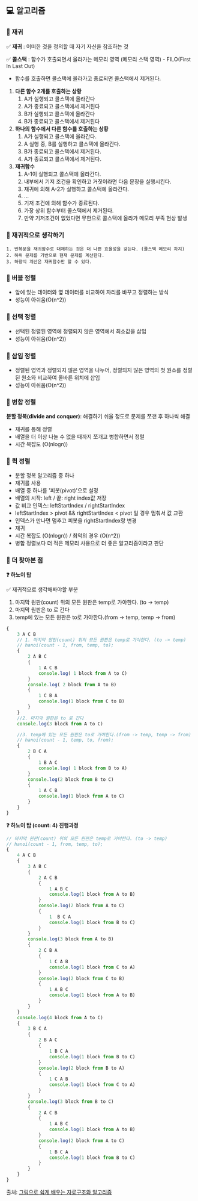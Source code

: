 ## 💻 알고리즘

### 📌 재귀

✅ **재귀** : 어떠한 것을 정의할 때 자기 자신을 참조하는 것

✅ **콜스택** : 함수가 호출되면서 올라가는 메모리 영역 (메모리 스택 영역) - FILO(First In Last Out)

-   함수를 호출하면 콜스택에 올라가고 종료되면 콜스택에서 제거된다.

1. **다른 함수 2개를 호출하는 상황**
    1. A가 실행되고 콜스택에 올라간다
    2. A가 종료되고 콜스택에서 제거된다
    3. B가 실행되고 콜스택에 올라간다
    4. B가 종료되고 콜스택에서 제거된다
2. **하나의 함수에서 다른 함수를 호출하는 상황**
    1. A가 실행되고 콜스택에 올라간다.
    2. A 실행 중, B를 실행하고 콜스택에 올라간다.
    3. B가 종료되고 콜스택에서 제거된다.
    4. A가 종료되고 콜스택에서 제거된다.
3. **재귀함수**
    1. A-1이 실행되고 콜스택에 올라간다.
    2. 내부에서 기저 조건을 확인하고 거짓이라면 다음 문장을 실행시킨다.
    3. 재귀에 의해 A-2가 실행하고 콜스택에 올라간다.
    4. ...
    5. 기저 조건에 의해 함수가 종료된다.
    6. 가장 상위 함수부터 콜스택에서 제거된다.
    7. 만약 기저조건이 없었다면 무한으로 콜스택에 올라가 메모리 부족 현상 발생

### 📌 재귀적으로 생각하기

    1. 반복문을 재귀함수로 대체하는 것은 더 나쁜 효율성을 갖는다. (콜스택 메모리 차지)
    2. 하위 문제를 기반으로 현재 문제를 계산한다.
    3. 하향식 계산은 재귀함수만 할 수 있다.

### 📌 버블 정렬

-   앞에 있는 데이터와 옆 데이터를 비교하여 자리를 바꾸고 정렬하는 방식
-   성능이 아쉬움(O(n^2))

### 📌 선택 정렬

-   선택된 정렬된 영역에 정렬되지 않은 영역에서 최소값을 삽입
-   성능이 아쉬움(O(n^2))

### 📌 삽입 정렬

-   정렬된 영역과 정렬되지 않은 영역을 나누어, 정렬되지 않은 영역의 첫 원소를 정렬된 원소와 비교하여 올바른 위치에 삽입
-   성능이 아쉬움(O(n^2))

### 📌 병합 정렬

**분할 정복(divide and conquer)**: 해결하기 쉬울 정도로 문제를 쪼갠 후 하나씩 해결

-   재귀를 통해 정렬
-   배열을 더 이상 나눌 수 없을 때까지 쪼개고 병합하면서 정렬
-   시간 복잡도 (O(nlogn))

### 📌 퀵 정렬

-   분할 정복 알고리즘 중 하나
-   재귀를 사용
-   배열 중 하나를 '피봇(pivot)'으로 설정
-   배열의 시작: left / 끝: right index값 저장
-   값 비교 인덱스: leftStartIndex / rightStartIndex
-   leftStartIndex > pivot && rightStartIndex < pivot 일 경우 멈춰서 값 교환
-   인덱스가 만나면 멈추고 피봇을 rightStartIndex랑 변경
-   재귀
-   시간 복잡도 (O(nlogn)) / 최악의 경우 (O(n^2))
-   병합 정렬보다 더 적은 메모리 사용으로 더 좋은 알고리즘이라고 판단

### 📌 더 찾아본 점

**❓ 하노이 탑**

✅ 재귀적으로 생각해봐야할 부분

1. 마지막 원판(count) 위의 모든 원판은 temp로 가야한다. (to -> temp)
2. 마지막 원판은 to 로 간다
3. temp에 있는 모든 원판은 to로 가야한다.(from -> temp, temp -> from)

```javascript
{
    3 A C B
    // 1. 마지막 원판(count) 위의 모든 원판은 temp로 가야한다. (to -> temp)
    // hanoi(count - 1, from, temp, to);
    {
        2 A B C
        {
            1 A C B
            console.log( 1 block from A to C)
        }
        console.log( 2 block from A to B)
        {
            1 C B A
            console.log(1 block from C to B)
        }
    }
    //2. 마지막 원판은 to 로 간다
    console.log(3 block from A to C)

    //3. temp에 있는 모든 원판은 to로 가야한다.(from -> temp, temp -> from)
    // hanoi(count - 1, temp, to, from);
    {
        2 B C A
        {
            1 B A C
            console.log( 1 block from B to A)
        }
        console.log(2 block from B to C)
        {
            1 A C B
            console.log(1 block from A to C)
        }
    }
}
```

**❓ 하노이 탑 (count: 4) 진행과정**

```javascript
// 마지막 원판(count) 위의 모든 원판은 temp로 가야한다. (to -> temp)
// hanoi(count - 1, from, temp, to);
{
    4 A C B
    {
        3 A B C
        {
            2 A C B
            {
                1 A B C
                console.log(1 block from A to B)
            }
            console.log(2 block from A to C)
            {
                1  B C A
                console.log(1 block from B to C)
            }
        }
        console.log(3 block from A to B)
        {
            2 C B A
            {
                1 C A B
                console.log(1 block from C to A)
            }
            console.log(2 block from C to B)
            {
                1 A B C
                console.log(1 block from A to B)
            }
        }
    }
    console.log(4 block from A to C)
    {
        3 B C A
        {
            2 B A C
            {
                1 B C A
                console.log(1 block from B to C)
            }
            console.log(2 block from B to A)
            {
                1 C A B
                console.log(1 block from C to A)
            }
        }
        console.log(3 block from B to C)
        {
            2 A C B
            {
                1 A B C
                console.log(1 block from A to B)
            }
            console.log(2 block from A to C)
            {
                1 B C A
                console.log(1 block from B to C)
            }
        }
    }
}
```

출처: [그림으로 쉽게 배우는 자료구조와 알고리즘](https://www.inflearn.com/course/%EC%9E%90%EB%A3%8C%EA%B5%AC%EC%A1%B0-%EC%95%8C%EA%B3%A0%EB%A6%AC%EC%A6%98-%EA%B8%B0%EB%B3%B8/dashboard)
